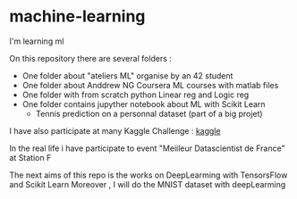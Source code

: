 # machine-learning
I'm learning ml


On this repository there are several folders :

- One folder about "ateliers ML" organise by an 42 student
- One folder about Anddrew NG Coursera ML courses with matlab files
- One folder with from scratch python Linear reg and Logic reg
- One folder contains jupyther notebook about ML with Scikit Learn
  - Tennis prediction on a personnal dataset (part of a big projet)

I have also participate at many Kaggle Challenge : [kaggle](https://www.kaggle.com/pleroux)

In the real life i have participate to event "Meiileur Datascientist de France" at Station F

The next aims of this repo is the works on DeepLearming with TensorsFlow and Scikit Learn
Moreover , I will do the MNIST dataset with deepLearming
